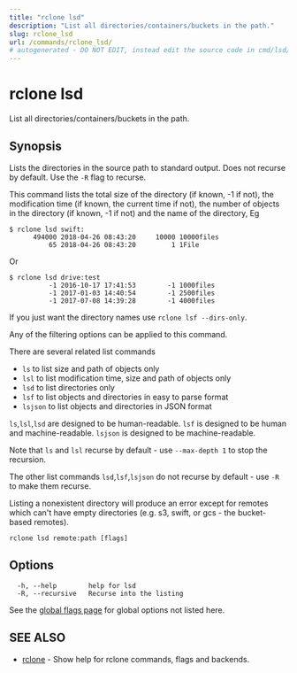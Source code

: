 ```yaml
---
title: "rclone lsd"
description: "List all directories/containers/buckets in the path."
slug: rclone_lsd
url: /commands/rclone_lsd/
# autogenerated - DO NOT EDIT, instead edit the source code in cmd/lsd/ and as part of making a release run "make commanddocs"
---
```

# rclone lsd

List all directories/containers/buckets in the path.

## Synopsis


Lists the directories in the source path to standard output. Does not
recurse by default.  Use the `-R` flag to recurse.

This command lists the total size of the directory (if known, -1 if
not), the modification time (if known, the current time if not), the
number of objects in the directory (if known, -1 if not) and the name
of the directory, Eg

    $ rclone lsd swift:
          494000 2018-04-26 08:43:20     10000 10000files
              65 2018-04-26 08:43:20         1 1File

Or

    $ rclone lsd drive:test
              -1 2016-10-17 17:41:53        -1 1000files
              -1 2017-01-03 14:40:54        -1 2500files
              -1 2017-07-08 14:39:28        -1 4000files

If you just want the directory names use `rclone lsf --dirs-only`.


Any of the filtering options can be applied to this command.

There are several related list commands

  * `ls` to list size and path of objects only
  * `lsl` to list modification time, size and path of objects only
  * `lsd` to list directories only
  * `lsf` to list objects and directories in easy to parse format
  * `lsjson` to list objects and directories in JSON format

`ls`,`lsl`,`lsd` are designed to be human-readable.
`lsf` is designed to be human and machine-readable.
`lsjson` is designed to be machine-readable.

Note that `ls` and `lsl` recurse by default - use `--max-depth 1` to stop the recursion.

The other list commands `lsd`,`lsf`,`lsjson` do not recurse by default - use `-R` to make them recurse.

Listing a nonexistent directory will produce an error except for
remotes which can't have empty directories (e.g. s3, swift, or gcs -
the bucket-based remotes).


```
rclone lsd remote:path [flags]
```

## Options

```
  -h, --help        help for lsd
  -R, --recursive   Recurse into the listing
```

See the [global flags page](/flags/) for global options not listed here.

## SEE ALSO

* [rclone](/commands/rclone/)	 - Show help for rclone commands, flags and backends.

